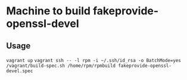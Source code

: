 Machine to build fakeprovide-openssl-devel
========


Usage
-------
`vagrant up`
`vagrant ssh -- -l rpm -i ~/.ssh/id_rsa -o BatchMode=yes /vagrant/build-spec.sh /home/rpm/rpmbuild fakeprovide-openssl-devel.spec`
